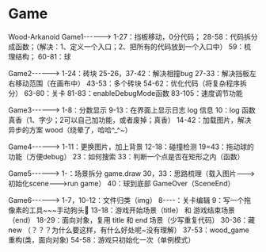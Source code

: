 # Game
Wood-Arkanoid
Game1------>
    1-27：挡板移动，0分代码；
    28-58：代码拆分成函数；（解决：1、定义一个入口；2、把所有的代码放到一个入口中）
    59：梳理结构；
    60-81：球

Game2------>
    1-24：砖块
    25-26，37-42：解决相撞bug
    27-33：解决挡板左右移动范围（在画布中）
    43-53：多个砖块
    54-62：优化代码（将复杂程序拆分）
    63-80：关卡
    81-83：enableDebugMode函数
    83-105：速度调节功能

Game3------>
    1-8：分数显示
    9-13：在界面上显示日志 log 信息
    10：log 函数真香（1、字少；2可以自己加功能，或者废掉；真香）
    14-42：加载图片，解决异步的方案 wood（绕晕了，哈哈^_^~）
    
Game4------>
    1-11：更换图片，加上背景
    12-18：碰撞检测
    19=43：拖动球的功能（方便debug）
    23：如何搜索
    33：判断一个点是否在矩形之内（函数）
    
Game5------>
    1-：场景拆分 game.draw
    30，33：思路梳理（载入图片--->初始化scene--->run game）
    40：球到底部 GameOver（SceneEnd）
    
Game6------>
    1-7，10-12：文件归类（img）
    8----：关卡编辑
    9：写一个拖像素的工具~~~手动狗头🐶
    13-18：游戏开始场景（title） 和 游戏结束场景（end）
    18-29：面向对象，复用 title 和 end 场景（少写重复代码）
    30-36：藏 new （？？？为什么要这样，有什么好处呢~没有理解）
    37-53：wood_game 重构(类，面向对象)
    54-58：游戏只初始化一次（单例模式）
